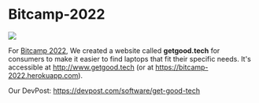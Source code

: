 # Bitcamp-2022
![](https://challengepost-s3-challengepost.netdna-ssl.com/photos/production/software_photos/001/900/967/datas/gallery.jpg)

For [Bitcamp 2022](bit.camp), We created a website called **getgood.tech** for consumers to make it easier to find laptops that fit their specific needs. 
It's accessible at http://www.getgood.tech (or at https://bitcamp-2022.herokuapp.com).

Our DevPost: https://devpost.com/software/get-good-tech
